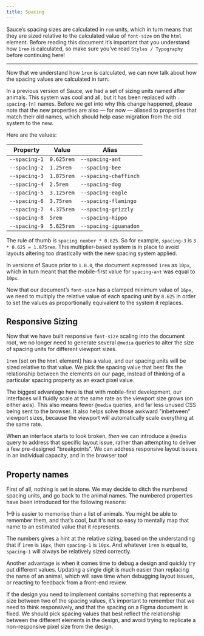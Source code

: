```yaml
---
title: Spacing
---
```


Sauce’s spacing sizes are calculated in `rem` units, which in turn means that they are sized relative to the calculated value of `font-size` on the `html` element. Before reading this document it’s important that you understand how `1rem` is calculated, so make sure you’ve read `Styles / Typography` before continuing here!

---

Now that we understand how `1rem` is calculated, we can now talk about how the spacing values are calculated in turn.

In a previous version of Sauce, we had a set of sizing units named after animals. This system was cool and all, but it has been replaced with `--spacing-[n]` names. Before we get into why this change happened, please note that the new properties are also — for now — aliased to properties that match their old names, which should help ease migration from the old system to the new.

Here are the values:

| Property      | Value      | Alias                 |
| ------------- | ---------- | --------------------- |
| `--spacing-1` | `0.625rem` | `--spacing-ant`       |
| `--spacing-2` | `1.25rem`  | `--spacing-bee`       |
| `--spacing-3` | `1.875rem` | `--spacing-chaffinch` |
| `--spacing-4` | `2.5rem`   | `--spacing-dog`       |
| `--spacing-5` | `3.125rem` | `--spacing-eagle`     |
| `--spacing-6` | `3.75rem`  | `--spacing-flamingo`  |
| `--spacing-7` | `4.375rem` | `--spacing-grizzly`   |
| `--spacing-8` | `5rem`     | `--spacing-hippo`     |
| `--spacing-9` | `5.625rem` | `--spacing-iguanadon` |

The rule of thumb is `spacing number * 0.625`. So for example, `spacing-3` is `3 * 0.625 = 1.875rem`. This multiplier-based system is in place to avoid layouts altering too drastically with the new spacing system applied.

In versions of Sauce prior to `1.0.0`, the document expressed `1rem` as `10px`, which in turn meant that the mobile-first value for `spacing-ant` was equal to `10px`.

Now that our document’s `font-size` has a clamped minimum value of `16px`, we need to multiply the relative value of each spacing unit by `0.625` in order to set the values as proportionally equivalent to the system it replaces.

## Responsive Sizing

Now that we have built responsive `font-size` scaling into the document root, we no longer need to generate several `@media` queries to alter the size of spacing units for different viewport sizes.

`1rem` (set on the `html` element) has a value, and our spacing units will be sized relative to that value. We pick the spacing value that best fits the relationship between the elements on our page, instead of thinking of a particular spacing property as an exact pixel value.

The biggest advantage here is that with mobile-first development, our interfaces will fluidly scale at the same rate as the viewport size grows (on either axis). This also means fewer `@media` queries, and far less unused CSS being sent to the browser. It also helps solve those awkward "inbetween" viewport sizes, because the viewport will automatically scale everything at the same rate.

When an interface starts to look broken, _then_ we can introduce a `@media` query to address that specific layout issue, rather than attempting to deliver a few pre-designed "breakpoints". We can address responsive layout issues in an individual capacity, and in the browser too!

## Property names

First of all, nothing is set in stone. We may decide to ditch the numbered spacing units, and go back to the animal names. The numbered properties have been introduced for the following reasons:

1–9 is easier to memorise than a list of animals. You might be able to remember them, and that’s cool, but it's not so easy to mentally map that name to an estimated value that it represents.

The numbers gives a hint at the relative sizing, based on the understanding that if `1rem` is `16px`, then `spacing-1` is `10px`. And whatever `1rem` is equal to, `spacing-1` will always be relatively sized correctly.

Another advantage is when it comes time to debug a design and quickly try out different values. Updating a single digit is much easier than replacing the name of an animal, which will save time when debugging layout issues, or reacting to feedback from a front-end review.

If the design you need to implement contains something that represents a size between two of the spacing values, it’s important to remember that we need to think responsively, and that the spacing on a Figma document is fixed. We should pick spacing values that best reflect the relationship between the different elements in the design, and avoid trying to replicate a non-responsive pixel size from the design.
